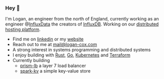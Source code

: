 ### Hey 👋

I'm Logan, an engineer from the north of England, currently working as an engineer @[InfluxData](https://www.influxdata.com/) the creators of [InfluxDB](https://github.com/influxdata/influxdb). Working on our [distributed hosting platform](https://www.influxdata.com/products/influxdb-cloud/dedicated/).

- Find me on [linkedin](https://www.linkedin.com/in/logan-cox-251303163/) or my [website](https://logan-cox.com) 
- Reach out to me at mail@logan-cox.com 
- A strong interest in systems programming and distributed systems
- I enjoy building with [Rust](https://www.rust-lang.org/), [Go](https://go.dev/), [Kubernetes](https://kubernetes.io/) and [Terraform](https://www.terraform.io/) 
- Currently building
    - [prism-lb](https://github.com/logan-bobo/prism-lb) a layer 7 load balancer 
    - [spark-kv](https://github.com/logan-bobo/spark-kv) a simple key-value store 


